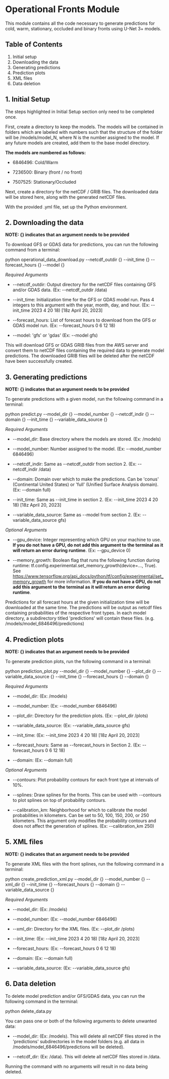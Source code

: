 # Operational Fronts Module
This module contains all the code necessary to generate predictions for cold, warm, stationary, occluded and binary fronts using U-Net 3+ models.


## Table of Contents
1. Initial setup
2. Downloading the data
3. Generating predictions
4. Prediction plots
5. XML files
6. Data deletion

## 1. Initial Setup
The steps highlighted in Initial Setup section only need to be completed once.

First, create a directory to keep the models. The models will be contained in folders which are labeled with numbers such that the structure of the folder will be /models/model_N, where N is the number assigned to the model. If any future models are created, add them to the base model directory.

**The models are numbered as follows:**

* 6846496: Cold/Warm

* 7236500: Binary (front / no front)

* 7507525: Stationary/Occluded

Next, create a directory for the netCDF / GRIB files. The downloaded data will be stored here, along with the generated netCDF files.

With the provided .yml file, set up the Python environment.


## 2. Downloading the data

**NOTE: {} indicates that an argument needs to be provided**

To download GFS or GDAS data for predictions, you can run the following command from a terminal:

python operational_data_download.py --netcdf_outdir {} --init_time {} --forecast_hours {} --model {}

*Required Arguments*

* --netcdf_outdir: Output directory for the netCDF files containing GFS and/or GDAS data. (Ex: --netcdf_outdir /data)

* --init_time: Initialization time for the GFS or GDAS model run. Pass 4 integers to this argument with the year, month, day, and hour. (Ex: --init_time 2023 4 20 18) [18z April 20, 2023]

* --forecast_hours: List of forecast hours to download from the GFS or GDAS model run. (Ex: --forecast_hours 0 6 12 18)

* --model: 'gfs' or 'gdas' (Ex: --model gfs)

This will download GFS or GDAS GRIB files from the AWS server and convert them to netCDF files containing the required data to generate model predictions. The downloaded GRIB files will be deleted after the netCDF have been successfully created.

## 3. Generating predictions

**NOTE: {} indicates that an argument needs to be provided**

To generate predictions with a given model, run the following command in a terminal:

python predict.py --model_dir {} --model_number {} --netcdf_indir {} 
--domain {} --init_time {} --variable_data_source {}

*Required Arguments*

* --model_dir: Base directory where the models are stored. (Ex: /models)

* --model_number: Number assigned to the model. (Ex: --model_number 6846496)

* --netcdf_indir: Same as --netcdf_outdir from section 2. (Ex: --netcdf_indir /data)

* --domain: Domain over which to make the predictions. Can be 'conus' (Continental United States) or 'full' (Unified Surface Analysis domain). (Ex: --domain full)

* --init_time: Same as --init_time in section 2. (Ex: --init_time 2023 4 20 18) [18z April 20, 2023]

* --variable_data_source: Same as --model from section 2. (Ex: --variable_data_source gfs)

*Optional Arguments*

* --gpu_device: Integer representing which GPU on your machine to use. **If you do not have a GPU, do not add this argument to the terminal as it will return an error during runtime**. (Ex: --gpu_device 0)

* --memory_growth: Boolean flag that runs the following function during runtime: tf.config.experimental.set_memory_growth(device=..., True). See https://www.tensorflow.org/api_docs/python/tf/config/experimental/set_memory_growth for more information. **If you do not have a GPU, do not add this argument to the terminal as it will return an error during runtime**.

Predictions for all forecast hours at the given initialization time will be downloaded at the same time. The predictions will be output as netcdf files containing probabilities of the respective front types. In each model directory, a subdirectory titled 'predictions' will contain these files. (e.g. /models/model_6846496/predictions)

## 4. Prediction plots

**NOTE: {} indicates that an argument needs to be provided**

To generate prediction plots, run the following command in a terminal:

python prediction_plot.py --model_dir {} --model_number {} --plot_dir {} --variable_data_source {} --init_time {} --forecast_hours {} --domain {}

*Required Arguments*

* --model_dir: (Ex: /models)

* --model_number: (Ex: --model_number 6846496)

* --plot_dir: Directory for the prediction plots. (Ex: --plot_dir /plots)

* --variable_data_source: (Ex: --variable_data_source gfs)

* --init_time: (Ex: --init_time 2023 4 20 18) [18z April 20, 2023]

* --forecast_hours: Same as --forecast_hours in Section 2. (Ex: --forecast_hours 0 6 12 18)

* --domain: (Ex: --domain full)

*Optional Arguments*

* --contours: Plot probability contours for each front type at intervals of 10%.

* --splines: Draw splines for the fronts. This can be used with --contours to plot splines on top of probability contours.

* --calibration_km: Neighborhood for which to calibrate the model probabilities in kilometers. Can be set to 50, 100, 150, 200, or 250 kilometers. This argument only modifies the probability contours and does not affect the generation of splines. (Ex: --calibration_km 250)

## 5. XML files

**NOTE: {} indicates that an argument needs to be provided**

To generate XML files with the front splines, run the following command in a terminal:

python create_prediction_xml.py --model_dir {} --model_number {} --xml_dir {} --init_time {} --forecast_hours {} --domain {} --variable_data_source {}

*Required Arguments*

* --model_dir: (Ex: /models)

* --model_number: (Ex: --model_number 6846496)

* --xml_dir: Directory for the XML files. (Ex: --plot_dir /plots)

* --init_time: (Ex: --init_time 2023 4 20 18) [18z April 20, 2023]

* --forecast_hours: (Ex: --forecast_hours 0 6 12 18)

* --domain: (Ex: --domain full)

* --variable_data_source: (Ex: --variable_data_source gfs)

## 6. Data deletion

To delete model prediction and/or GFS/GDAS data, you can run the following command in the terminal:

python delete_data.py

You can pass one or both of the following arguments to delete unwanted data:

* --model_dir: (Ex: /models). This will delete all netCDF files stored in the 'predictions' subdirectories in the model folders (e.g. all data in /models/model_6846496/predictions will be deleted).

* --netcdf_dir: (Ex: /data). This will delete all netCDF files stored in /data.

Running the command with no arguments will result in no data being deleted.
